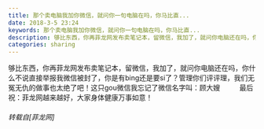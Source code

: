```yaml
---
title: 那个卖电脑我加你微信，就问你一句电脑在吗，你马比直...
date: 2018-3-5 23:24
keywords: 那个卖电脑我加你微信，就问你一句电脑在吗，你马比直...
description: 够比东西，你再菲龙网发布卖笔记本，留微信，我加了，就问你电脑还在吗，你什么不说直接举报我微信被封了，你是有bing还是要si了？管理你们评评理，我们无冤无仇的做事也太绝了吧！这只gou微信我忘记了微信名字叫：顾大嫂          最后祝：菲龙网越来越好，大家身体健康万事如意！
categories: sharing
---
```

<td class="t_f" id="postmessage_1170588">

够比东西，你再菲龙网发布卖笔记本，留微信，我加了，就问你电脑还在吗，你什么不说直接举报我微信被封了，你是有bing还是要si了？管理你们评评理，我们无冤无仇的做事也太绝了吧！这只gou微信我忘记了微信名字叫：顾大嫂          最后祝：菲龙网越来越好，大家身体健康万事如意！</td>
###### 转载自[菲龙网]